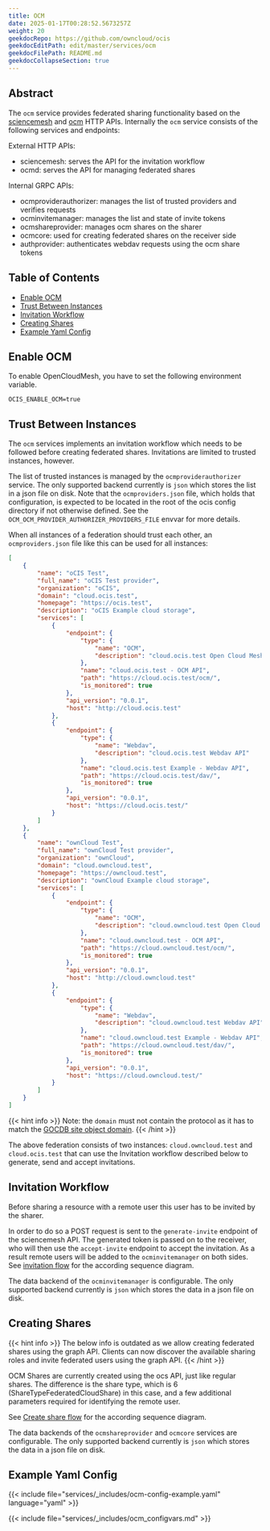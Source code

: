 ```yaml
---
title: OCM
date: 2025-01-17T00:28:52.5673257Z
weight: 20
geekdocRepo: https://github.com/owncloud/ocis
geekdocEditPath: edit/master/services/ocm
geekdocFilePath: README.md
geekdocCollapseSection: true
---
```


<!-- Do not edit this file, it is autogenerated. Edit the service README.md instead -->

## Abstract


The `ocm` service provides federated sharing functionality based on the [sciencemesh](https://sciencemesh.io/) and [ocm](https://github.com/cs3org/OCM-API) HTTP APIs. Internally the `ocm` service consists of the following services and endpoints:

External HTTP APIs:
* sciencemesh: serves the API for the invitation workflow
* ocmd: serves the API for managing federated shares

Internal GRPC APIs:
* ocmproviderauthorizer: manages the list of trusted providers and verifies requests
* ocminvitemanager: manages the list and state of invite tokens
* ocmshareprovider: manages ocm shares on the sharer
* ocmcore: used for creating federated shares on the receiver side
* authprovider: authenticates webdav requests using the ocm share tokens


## Table of Contents

* [Enable OCM](#enable-ocm)
* [Trust Between Instances](#trust-between-instances)
* [Invitation Workflow](#invitation-workflow)
* [Creating Shares](#creating-shares)
* [Example Yaml Config](#example-yaml-config)

## Enable OCM

To enable OpenCloudMesh, you have to set the following environment variable.

```console
OCIS_ENABLE_OCM=true
```

## Trust Between Instances

The `ocm` services implements an invitation workflow which needs to be followed before creating federated shares. Invitations are limited to trusted instances, however.

The list of trusted instances is managed by the `ocmproviderauthorizer` service. The only supported backend currently is `json` which stores the list in a json file on disk. Note that the `ocmproviders.json` file, which holds that configuration, is expected to be located in the root of the ocis config directory if not otherwise defined. See the `OCM_OCM_PROVIDER_AUTHORIZER_PROVIDERS_FILE` envvar for more details.

When all instances of a federation should trust each other, an `ocmproviders.json` file like this can be used for all instances:
```json
[
    {
        "name": "oCIS Test",
        "full_name": "oCIS Test provider",
        "organization": "oCIS",
        "domain": "cloud.ocis.test",
        "homepage": "https://ocis.test",
        "description": "oCIS Example cloud storage",
        "services": [
            {
                "endpoint": {
                    "type": {
                        "name": "OCM",
                        "description": "cloud.ocis.test Open Cloud Mesh API"
                    },
                    "name": "cloud.ocis.test - OCM API",
                    "path": "https://cloud.ocis.test/ocm/",
                    "is_monitored": true
                },
                "api_version": "0.0.1",
                "host": "http://cloud.ocis.test"
            },
            {
                "endpoint": {
                    "type": {
                        "name": "Webdav",
                        "description": "cloud.ocis.test Webdav API"
                    },
                    "name": "cloud.ocis.test Example - Webdav API",
                    "path": "https://cloud.ocis.test/dav/",
                    "is_monitored": true
                },
                "api_version": "0.0.1",
                "host": "https://cloud.ocis.test/"
            }
        ]
    },
    {
        "name": "ownCloud Test",
        "full_name": "ownCloud Test provider",
        "organization": "ownCloud",
        "domain": "cloud.owncloud.test",
        "homepage": "https://owncloud.test",
        "description": "ownCloud Example cloud storage",
        "services": [
            {
                "endpoint": {
                    "type": {
                        "name": "OCM",
                        "description": "cloud.owncloud.test Open Cloud Mesh API"
                    },
                    "name": "cloud.owncloud.test - OCM API",
                    "path": "https://cloud.owncloud.test/ocm/",
                    "is_monitored": true
                },
                "api_version": "0.0.1",
                "host": "http://cloud.owncloud.test"
            },
            {
                "endpoint": {
                    "type": {
                        "name": "Webdav",
                        "description": "cloud.owncloud.test Webdav API"
                    },
                    "name": "cloud.owncloud.test Example - Webdav API",
                    "path": "https://cloud.owncloud.test/dav/",
                    "is_monitored": true
                },
                "api_version": "0.0.1",
                "host": "https://cloud.owncloud.test/"
            }
        ]
    }
]
```

{{< hint info >}}
Note: the `domain` must not contain the protocol as it has to match the [GOCDB site object domain](https://developer.sciencemesh.io/docs/technical-documentation/central-database/#site-object).
{{< /hint >}}

The above federation consists of two instances: `cloud.owncloud.test` and `cloud.ocis.test` that can use the Invitation workflow described below to generate, send and accept invitations.

## Invitation Workflow

Before sharing a resource with a remote user this user has to be invited by the sharer.

In order to do so a POST request is sent to the `generate-invite` endpoint of the sciencemesh API. The generated token is passed on to the receiver, who will then use the `accept-invite` endpoint to accept the invitation. As a result remote users will be added to the `ocminvitemanager` on both sides. See [invitation flow](invitation_flow) for the according sequence diagram.

The data backend of the `ocminvitemanager` is configurable. The only supported backend currently is `json` which stores the data in a json file on disk.

## Creating Shares

{{< hint info >}}
The below info is outdated as we allow creating federated shares using the graph API. Clients can now discover the available sharing roles and invite federated users using the graph API.
{{< /hint >}}

OCM Shares are currently created using the ocs API, just like regular shares. The difference is the share type, which is 6 (ShareTypeFederatedCloudShare) in this case, and a few additional parameters required for identifying the remote user.

See [Create share flow](create_share_flow) for the according sequence diagram.

The data backends of the `ocmshareprovider` and `ocmcore` services are configurable. The only supported backend currently is `json` which stores the data in a json file on disk.
## Example Yaml Config
{{< include file="services/_includes/ocm-config-example.yaml"  language="yaml" >}}

{{< include file="services/_includes/ocm_configvars.md" >}}

